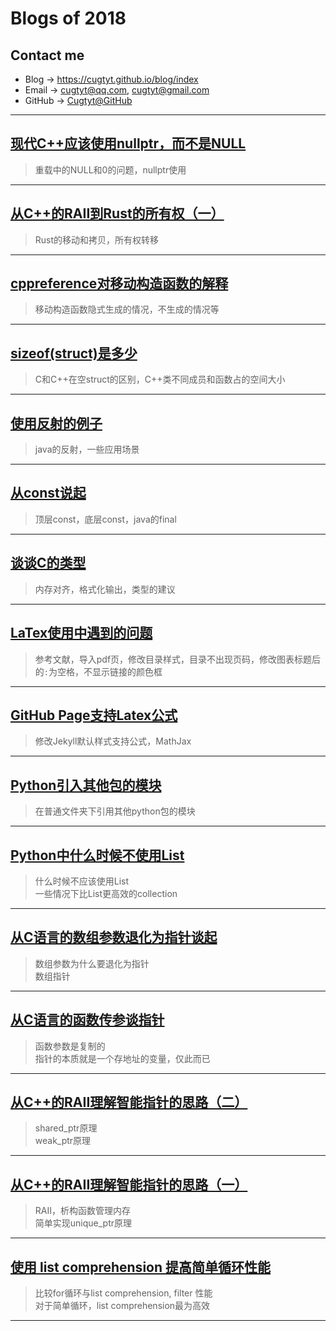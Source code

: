 # **Blogs of 2018**

## Contact me

* Blog -> <https://cugtyt.github.io/blog/index>
* Email -> <cugtyt@qq.com>, <cugtyt@gmail.com>
* GitHub -> [Cugtyt@GitHub](https://github.com/Cugtyt)

---

## [**现代C++应该使用nullptr，而不是NULL**](https://cugtyt.github.io/blog/2018/080412)

> 重载中的NULL和0的问题，nullptr使用

---

## [**从C++的RAII到Rust的所有权（一）**](https://cugtyt.github.io/blog/2018/080310)

> Rust的移动和拷贝，所有权转移

---

## [**cppreference对移动构造函数的解释**](https://cugtyt.github.io/blog/2018/080209)

> 移动构造函数隐式生成的情况，不生成的情况等

---

## [**sizeof(struct)是多少**](https://cugtyt.github.io/blog/2018/080113)

> C和C++在空struct的区别，C++类不同成员和函数占的空间大小

---

## [**使用反射的例子**](https://cugtyt.github.io/blog/2018/080111)

> java的反射，一些应用场景

---

## [**从const说起**](https://cugtyt.github.io/blog/2018/07241254)

> 顶层const，底层const，java的final

---

## [**谈谈C的类型**](https://cugtyt.github.io/blog/2018/07211744)

> 内存对齐，格式化输出，类型的建议

---

## [**LaTex使用中遇到的问题**](https://cugtyt.github.io/blog/2018/05312020)

> 参考文献，导入pdf页，修改目录样式，目录不出现页码，修改图表标题后的`:`为空格，不显示链接的颜色框

---

## [**GitHub Page支持Latex公式**](https://cugtyt.github.io/blog/2018/04301511)

> 修改Jekyll默认样式支持公式，MathJax

---

## [**Python引入其他包的模块**](https://cugtyt.github.io/blog/2018/03091457)

> 在普通文件夹下引用其他python包的模块

---

## [**Python中什么时候不使用List**](https://cugtyt.github.io/blog/2018/02282133)

> 什么时候不应该使用List  
> 一些情况下比List更高效的collection

---

## [**从C语言的数组参数退化为指针谈起**](https://cugtyt.github.io/blog/2018/02211209)

> 数组参数为什么要退化为指针  
> 数组指针

---

## [**从C语言的函数传参谈指针**](https://cugtyt.github.io/blog/2018/02191214)

> 函数参数是复制的  
> 指针的本质就是一个存地址的变量，仅此而已

---

## [**从C++的RAII理解智能指针的思路（二）**](https://cugtyt.github.io/blog/2018/02191208)

> shared_ptr原理  
> weak_ptr原理

---

## [**从C++的RAII理解智能指针的思路（一）**](https://cugtyt.github.io/blog/2018/02132021)

> RAII，析构函数管理内存  
> 简单实现unique_ptr原理

---

## [**使用 list comprehension 提高简单循环性能**](https://cugtyt.github.io/blog/2018/02031239)

> 比较for循环与list comprehension, filter 性能  
> 对于简单循环，list comprehension最为高效

---
